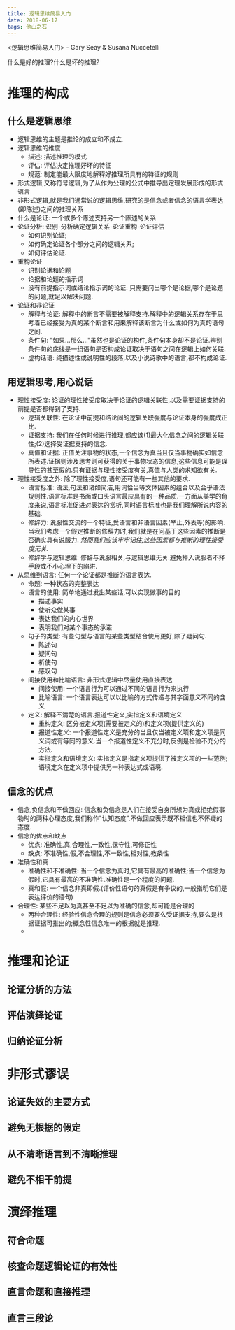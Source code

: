 ```yaml
---
title: 逻辑思维简易入门
date: 2018-06-17
tags: 他山之石
---
```


<逻辑思维简易入门> - Gary Seay & Susana Nuccetelli

什么是好的推理?什么是坏的推理?

<!-- more -->

# 推理的构成

## 什么是逻辑思维

* 逻辑思维的主题是推论的成立和不成立.
* 逻辑思维的维度
    * 描述: 描述推理的模式
    * 评估: 评估决定推理好坏的特征
    * 规范: 制定能最大限度地解释好推理所具有的特征的规则
* 形式逻辑,又称符号逻辑,为了从作为公理的公式中推导出定理发展形成的形式语言
* 非形式逻辑,就是我们通常说的逻辑思维,研究的是信念或者信念的语言学表达(即陈述)之间的推理关系
* 什么是论证: 一个或多个陈述支持另一个陈述的关系
* 论证分析: 识别-分析确定逻辑关系-论证重构-论证评估
    * 如何识别论证;
    * 如何确定论证各个部分之间的逻辑关系;
    * 如何评估论证.
* 重构论证
    * 识别论据和论题
    * 论据和论题的指示词
    * 没有前提指示词或结论指示词的论证: 只需要问出哪个是论据,哪个是论题的问题,就足以解决问题.
* 论证和非论证
    * 解释与论证: 解释中的断言不需要被解释支持.解释中的逻辑关系存在于思考着已经接受为真的某个断言和用来解释该断言为什么或如何为真的语句之间.
    * 条件句: "如果...那么..."虽然也是论证的构件,条件句本身却不是论证.辨别条件句的底线是一组语句是否构成论证取决于语句之间在逻辑上如何关联.
    * 虚构话语: 纯描述性或说明性的段落,以及小说诗歌中的语言,都不构成论证.

## 用逻辑思考,用心说话

* 理性接受度: 论证的理性接受度取决于论证的逻辑关联性,以及需要证据支持的前提是否都得到了支持.
    * 逻辑关联性: 在论证中前提和结论间的逻辑关联强度与论证本身的强度成正比.
    * 证据支持: 我们在任何时候进行推理,都应该(1)最大化信念之间的逻辑关联性;(2)选择受证据支持的信念.
    * 真值和证据: 正值关注事物的状态,一个信念为真当且仅当事物确实如信念所表述.证据则涉及思考则可获得的关于事物状态的信息,这些信息可能是误导性的甚至假的.只有证据与理性接受度有关,真值与人类的求知欲有关.
* 理性接受度之外: 除了理性接受度,语句还可能有一些其他的要求.
    * 语言标准: 语法,句法和诸如简洁,用词恰当等文体因素的组合以及合乎语法规则性.语言标准是书面或口头语言最应具有的一种品质.一方面从美学的角度来说,语言标准促进对表达的赏析,同时语言标准也是我们理解所说内容的基础.
    * 修辞力: 说服性交流的一个特征,受语言和非语言因素(举止,外表等)的影响.当我们考虑一个假定推断的修辞力时,我们就是在问基于这些因素的推断是否确实具有说服力. *然而我们应该牢牢记住,这些因素都与推断的理性接受度无关.*
    * 修辞学与逻辑思维: 修辞与说服相关,与逻辑思维无关.避免掉入说服者不择手段或不小心埋下的陷阱.
* 从思维到语言: 任何一个论证都是推断的语言表达.
    * 命题: 一种状态的完整表达
    * 语言的使用: 简单地通过发出某些话,可以实现做事的目的
        * 描述事实
        * 使听众做某事
        * 表达我们的内心世界
        * 表明我们对某个事态的承诺
    * 句子的类型: 有些句型与语言的某些类型结合使用更好,除了疑问句.
        * 陈述句
        * 疑问句
        * 祈使句
        * 感叹句
    * 间接使用和比喻语言: 非形式逻辑中尽量使用直接表达
        * 间接使用: 一个语言行为可以通过不同的语言行为来执行
        * 比喻语言: 一个语言表达可以以比喻的方式传递与其字面意义不同的含义
    * 定义: 解释不清楚的语言.报道性定义,实指定义和语境定义
        * 重构定义: 区分被定义项(需要被定义的)和定义项(提供定义的)
        * 报道性定义: 一个报道性定义是充分的当且仅当被定义项和定义项是同义词或有等同的意义.当一个报道性定义不充分时,反例是检验不充分的方法.
        * 实指定义和语境定义: 实指定义是指定义项提供了被定义项的一些范例;语境定义在定义项中提供另一种表达式或语境.

## 信念的优点

* 信念,负信念和不做回应: 信念和负信念是人们在接受自身所想为真或拒绝假事物时的两种心理态度,我们称作"认知态度".不做回应表示既不相信也不怀疑的态度.
* 信念的优点和缺点
    * 优点: 准确性,真,合理性,一致性,保守性,可修正性
    * 缺点: 不准确性,假,不合理性,不一致性,相对性,教条性
* 准确性和真
    * 准确性和不准确性: 当一个信念为真时,它具有最高的准确性;当一个信念为假时,它具有最高的不准确性.准确性是一个程度的问题.
    * 真和假: 一个信念非真即假.(评价性语句的真假是有争议的,一般指明它们是表达评价的语句)
* 合理性: 某些不足以为真甚至不足以为准确的信念,却可能是合理的
    * 两种合理性: 经验性信念合理的规则是信念必须要么受证据支持,要么是根据证据可推出的;概念性信念唯一的根据就是推理.
    * 

# 推理和论证

## 论证分析的方法

## 评估演绎论证

## 归纳论证分析

# 非形式谬误

## 论证失效的主要方式

## 避免无根据的假定

## 从不清晰语言到不清晰推理

## 避免不相干前提

# 演绎推理

## 符合命题

## 核查命题逻辑论证的有效性

## 直言命题和直接推理

## 直言三段论